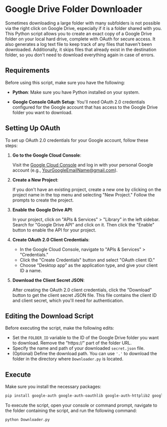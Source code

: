 # Google Drive Folder Downloader

Sometimes downloading a large folder with many subfolders is not possible via the right click on Google Drive, especially if it is a folder shared with you. This Python script allows you to create an exact copy of a Google Drive folder on your local hard drive, complete with OAuth for secure access. It also generates a log text file to keep track of any files that haven't been downloaded. Additionally, it skips files that already exist in the destination folder, so you don't need to download everything again in case of errors.

## Requirements

Before using this script, make sure you have the following:

- **Python**: Make sure you have Python installed on your system.

- **Google Console OAuth Setup**: You'll need OAuth 2.0 credentials configured for the Google account that has access to the Google Drive folder you want to download.

## Setting Up OAuth

To set up OAuth 2.0 credentials for your Google account, follow these steps:

1. **Go to the Google Cloud Console**:

   Visit the [Google Cloud Console](https://console.cloud.google.com/) and log in with your personal Google account (e.g., YourGoogleEmailName@gmail.com).

2. **Create a New Project**:

   If you don't have an existing project, create a new one by clicking on the project name in the top menu and selecting "New Project." Follow the prompts to create the project.

3. **Enable the Google Drive API**:

   In your project, click on "APIs & Services" > "Library" in the left sidebar. Search for "Google Drive API" and click on it. Then click the "Enable" button to enable the API for your project.

4. **Create OAuth 2.0 Client Credentials**:

   - In the Google Cloud Console, navigate to "APIs & Services" > "Credentials."
   - Click the "Create Credentials" button and select "OAuth client ID."
   - Choose "Desktop app" as the application type, and give your client ID a name.

5. **Download the Client Secret JSON**:

   After creating the OAuth 2.0 client credentials, click the "Download" button to get the client secret JSON file. This file contains the client ID and client secret, which you'll need for authentication.

## Editing the Download Script

Before executing the script, make the following edits:

- Set the `FOLDER_ID` variable to the ID of the Google Drive folder you want to download. Remove the "https://" part of the folder URL.
- Specify the name and path of your downloaded `secret.json` file.
- (Optional) Define the download path. You can use `'.'` to download the folder in the directory where `Downloader.py` is located.

## Execute

Make sure you install the necessary packages:

```bash
pip install google-auth google-auth-oauthlib google-auth-httplib2 google-api-python-client
```

To execute the script, open your console or command prompt, navigate to the folder containing the script, and run the following command:

```bash
python Downloader.py
